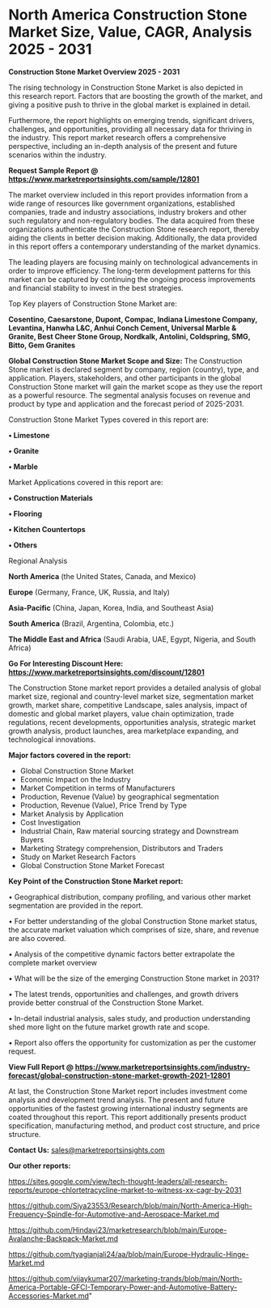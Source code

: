  # North America Construction Stone Market Size, Value, CAGR, Analysis 2025 - 2031

<Strong> Construction Stone Market Overview 2025 - 2031</strong>

The rising technology in Construction Stone Market is also depicted in this research report. Factors that are boosting the growth of the market, and giving a positive push to thrive in the global market is explained in detail.

Furthermore, the report highlights on emerging trends, significant drivers, challenges, and opportunities, providing all necessary data for thriving in the industry. This report market research offers a comprehensive perspective, including an in-depth analysis of the present and future scenarios within the industry.

<strong>Request Sample Report @ <a href=https://www.marketreportsinsights.com/sample/12801>https://www.marketreportsinsights.com/sample/12801</a></strong>

The market overview included in this report provides information from a wide range of resources like government organizations, established companies, trade and industry associations, industry brokers and other such regulatory and non-regulatory bodies. The data acquired from these organizations authenticate the Construction Stone research report, thereby aiding the clients in better decision making. Additionally, the data provided in this report offers a contemporary understanding of the market dynamics.

The leading players are focusing mainly on technological advancements in order to improve efficiency. The long-term development patterns for this market can be captured by continuing the ongoing process improvements and financial stability to invest in the best strategies.

Top Key players of Construction Stone Market are:

<strong>Cosentino, Caesarstone, Dupont, Compac, Indiana Limestone Company, Levantina, Hanwha L&C, Anhui Conch Cement, Universal Marble & Granite, Best Cheer Stone Group, Nordkalk, Antolini, Coldspring, SMG, Bitto, Gem Granites</strong>

<strong><b>Global Construction Stone Market Scope and Size:</b></strong>
The Construction Stone market is declared segment by company, region (country), type, and application. Players, stakeholders, and other participants in the global Construction Stone market will gain the market scope as they use the report as a powerful resource. The segmental analysis focuses on revenue and product by type and application and the forecast period of 2025-2031.

Construction Stone Market Types covered in this report are:

<strong>• Limestone

• Granite

• Marble</strong>

Market Applications covered in this report are:

<strong>• Construction Materials

• Flooring

• Kitchen Countertops

• Others</strong> 

Regional Analysis

<strong>North America</strong> (the United States, Canada, and Mexico)

<strong>Europe</strong> (Germany, France, UK, Russia, and Italy)

<strong>Asia-Pacific</strong> (China, Japan, Korea, India, and Southeast Asia)

<strong>South America</strong> (Brazil, Argentina, Colombia, etc.)

<strong>The Middle East and Africa</strong> (Saudi Arabia, UAE, Egypt, Nigeria, and South Africa)

<strong>Go For Interesting Discount Here: <a href=https://www.marketreportsinsights.com/discount/12801>https://www.marketreportsinsights.com/discount/12801</a></strong>

The Construction Stone market report provides a detailed analysis of global market size, regional and country-level market size, segmentation market growth, market share, competitive Landscape, sales analysis, impact of domestic and global market players, value chain optimization, trade regulations, recent developments, opportunities analysis, strategic market growth analysis, product launches, area marketplace expanding, and technological innovations.

<strong><b>Major factors covered in the report:</b></strong>
<ul>
  <li>Global Construction Stone Market </li>
  <li>Economic Impact on the Industry</li>
  <li>Market Competition in terms of Manufacturers</li>
  <li>Production, Revenue (Value) by geographical segmentation</li>
  <li>Production, Revenue (Value), Price Trend by Type</li>
  <li>Market Analysis by Application</li>
  <li>Cost Investigation</li>
  <li>Industrial Chain, Raw material sourcing strategy and Downstream Buyers</li>
  <li>Marketing Strategy comprehension, Distributors and Traders</li>
  <li>Study on Market Research Factors</li>
  <li>Global Construction Stone Market Forecast</li>
</ul>

<strong><b>Key Point of the Construction Stone Market report:</b></strong>

• Geographical distribution, company profiling, and various other market segmentation are provided in the report.

• For better understanding of the global Construction Stone market status, the accurate market valuation which comprises of size, share, and revenue are also covered.

• Analysis of the competitive dynamic factors better extrapolate the complete market overview

• What will be the size of the emerging Construction Stone market in 2031?

• The latest trends, opportunities and challenges, and growth drivers provide better construal of the Construction Stone Market.

• In-detail industrial analysis, sales study, and production understanding shed more light on the future market growth rate and scope.

• Report also offers the opportunity for customization as per the customer request.

<strong><b>View Full Report @ <a href=https://www.marketreportsinsights.com/industry-forecast/global-construction-stone-market-growth-2021-12801>https://www.marketreportsinsights.com/industry-forecast/global-construction-stone-market-growth-2021-12801</a></b></strong>


At last, the Construction Stone Market report includes investment come analysis and development trend analysis. The present and future opportunities of the fastest growing international industry segments are coated throughout this report. This report additionally presents product specification, manufacturing method, and product cost structure, and price structure.

<strong>Contact Us:</strong>
sales@marketreportsinsights.com

<strong>Our other reports:</strong>

<a href=https://sites.google.com/view/tech-thought-leaders/all-research-reports/europe-chlortetracycline-market-to-witness-xx-cagr-by-2031>https://sites.google.com/view/tech-thought-leaders/all-research-reports/europe-chlortetracycline-market-to-witness-xx-cagr-by-2031</a>

<a href=https://github.com/Siya23553/Research/blob/main/North-America-High-Frequency-Spindle-for-Automotive-and-Aerospace-Market.md>https://github.com/Siya23553/Research/blob/main/North-America-High-Frequency-Spindle-for-Automotive-and-Aerospace-Market.md</a>

<a href=https://github.com/Hindavi23/marketresearch/blob/main/Europe-Avalanche-Backpack-Market.md>https://github.com/Hindavi23/marketresearch/blob/main/Europe-Avalanche-Backpack-Market.md</a>

<a href=https://github.com/tyagianjali24/aa/blob/main/Europe-Hydraulic-Hinge-Market.md>https://github.com/tyagianjali24/aa/blob/main/Europe-Hydraulic-Hinge-Market.md</a>

<a href=https://github.com/vijaykumar207/marketing-trands/blob/main/North-America-Portable-GFCI-Temporary-Power-and-Automotive-Battery-Accessories-Market.md>https://github.com/vijaykumar207/marketing-trands/blob/main/North-America-Portable-GFCI-Temporary-Power-and-Automotive-Battery-Accessories-Market.md</a>"
